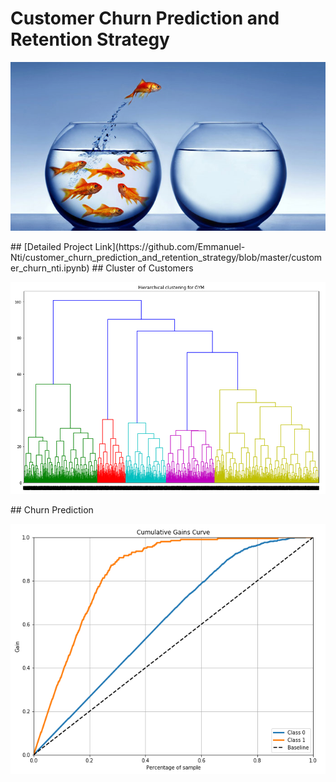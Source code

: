 # Customer Churn Prediction and Retention Strategy
<p align ="center">
   <img src = "images/customer churn.png">
 </p>
## [Detailed Project Link](https://github.com/Emmanuel-Nti/customer_churn_prediction_and_retention_strategy/blob/master/customer_churn_nti.ipynb)
## Cluster of Customers
<p align ="center">
   <img src = "images/clusters.PNG">
 </p>
## Churn Prediction 
 <p align ="center">
   <img src = "images/cummulative gains.PNG">
 </p>
